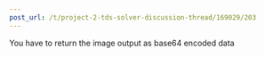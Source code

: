 ```yaml
---
post_url: /t/project-2-tds-solver-discussion-thread/169029/203
---
```

You have to return the image output as base64 encoded data